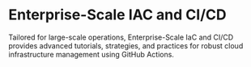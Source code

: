 # Enterprise-Scale IAC and CI/CD

Tailored for large-scale operations, Enterprise-Scale IaC and CI/CD provides advanced tutorials, strategies, and practices for robust cloud infrastructure management using GitHub Actions.
